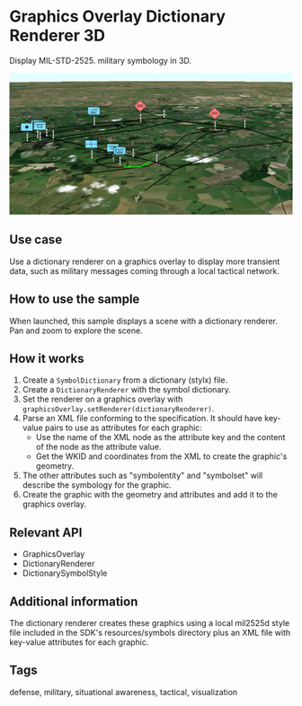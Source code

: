 # Graphics Overlay Dictionary Renderer 3D

Display MIL-STD-2525. military symbology in 3D.

![Image of graphics overlay dictionary renderer 3D](GraphicsOverlayDictionaryRenderer3D.png)

## Use case

Use a dictionary renderer on a graphics overlay to display more transient data, such as military messages coming through a local tactical network.

## How to use the sample

When launched, this sample displays a scene with a dictionary renderer. Pan and zoom to explore the scene.

## How it works

1. Create a `SymbolDictionary` from a dictionary (stylx) file.
2. Create a `DictionaryRenderer` with the symbol dictionary.
3. Set the renderer on a graphics overlay with `graphicsOverlay.setRenderer(dictionaryRenderer)`.
4. Parse an XML file conforming to the specification. It should have key-value pairs to use as attributes for each graphic:
    * Use the name of the XML node as the attribute key and the content of the node as the attribute value.
    * Get the WKID and coordinates from the XML to create the graphic's geometry.
5. The other attributes such as "symbolentity" and "symbolset" will describe the symbology for the graphic.
6. Create the graphic with the geometry and attributes and add it to the graphics overlay.

## Relevant API

* GraphicsOverlay
* DictionaryRenderer
* DictionarySymbolStyle

## Additional information

The dictionary renderer creates these graphics using a local mil2525d style file included in the SDK's resources/symbols directory plus an XML file with key-value attributes for each graphic.

## Tags

defense, military, situational awareness, tactical, visualization
